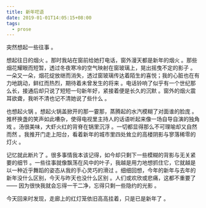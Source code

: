 ```yaml
---
title: 新年呓语
date: 2019-01-01T14:05:15+08:00
tags:
  - prose
---
```


突然想起一些往事 。

想起往日的烟火 。那时我站在窗前给她打电话，窗外漫天都是新年的烟火 。那些烟花耀眼而短暂，透过冬夜寒冷的空气映射在窗玻璃上，晃出摇曳不定的影子 。一朵又一朵，烟花绽放继而消失，透过窗玻璃传达着陌生的喜悦；我的心脏也在有力地跳动，鲜红而热烈，期待着未曾发生的将来 。电话铃响了似乎有一个世纪那么长，接通后却只说了短短一句新年好，紧接着便是长久的沉默 。窗外的烟火震耳欲聋，我听不清也记不清她说了些什么 。

<!--more-->

也想起火锅 。想起火锅盖掀开的那一霎那，蒸腾起的水汽模糊了对面谁的脸庞 。推杯换盏的笑声如此嘈杂，使得电视里主持人的话语听起来像一场自导自演的独角戏 。汤很美味，大虾火红的背脊在锅里沉浮 。一切都显得那么不可理喻却又自然而然 。我推开门走上阳台，看着新年的城市里四处耸立的高楼阴影与寥落稀零的灯火 。

记忆就此断片了 。很多事情我本该记得，如今却只剩下一些模糊的背影与无关紧要的细节 。一些往事就像飘荡在风中的叶子，我越是用力地想抓住它，它就越是以一种近乎舞蹈的姿态从我的手心灵巧的滑过 。细细回想，今年的新年与去年的新年没什么区别，今天与昨天也没什么区别 。人们或欢欣或悲痛，这都不重要了 —— 因为很快我就会忘得一干二净，忘得只剩一些隐约的光影 。

今天回来时发现，走廊上的红灯笼依旧高高挂着，只是已是新年了 。
